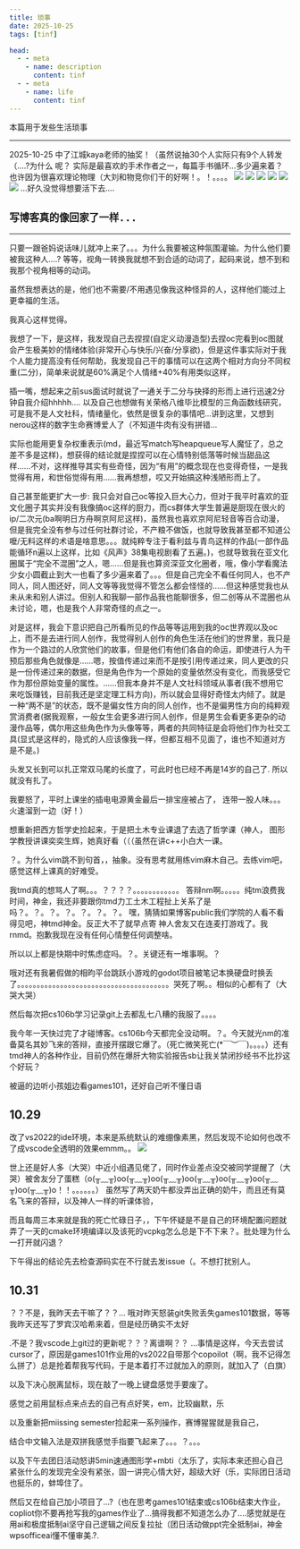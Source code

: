 ```yaml
---
title: 琐事
date: 2025-10-25
tags: [tinf]

head:
  - - meta
    - name: description
      content: tinf
  - - meta
    - name: life
      content: tinf
---
```


本篇用于发些生活琐事

---

2025-10-25
中了江城kaya老师的抽奖！（虽然说抽30个人实际只有9个人转发（....?为什么 呢？
实际是最喜欢的手术作者之一，每篇手书循环...多少遍来着？也许因为很喜欢理论物理（大刘和物竞你们干的好啊！。！。。。。
![](/00098F064C3C512EC59BCE9F7167EC3C.webp)
![](/44A4856D4A41659657F772183AB53F81.webp)
![](/9CFBB3D99C3601057BE2861A90D22A9C.webp)
![](/4378289539A4E0CF1D3ED575B376115A.webp)
![](/73DC4B4298C67ED3E40C11722EC733FC.webp)
![](/DD05D7A1C43ABD65FB0D2BA603FBD9FC.webp)
...好久没觉得想要活下去....

## `写博客真的像回家了一样...`

---
只要一跟爸妈说话味儿就冲上来了。。。为什么我要被这种氛围灌输。为什么他们要被我这种人....?
等等，视角一转换我就想不到合适的动词了，起码来说，想不到和我那个视角相等的动词。

虽然我想表达的是，他们也不需要/不用遇见像我这种怪异的人，这样他们能过上更幸福的生活。

我真心这样觉得。


我想了一下，是这样，我发现自己去捏捏(自定义动漫造型)去捏oc完看到oc图就会产生极美妙的情绪体验(非常开心与快乐/兴奋/分享欲)，但是这件事实际对于我个人能力提高没有任何帮助，我发现自己干的事情可以在这两个相对方向分不同权重(二分)，简单来说就是60%满足个人情绪+40%有用类似这样，


插一嘴，想起来之前sus面试时就说了一通关于二分与抉择的形而上进行迅速2分钟自我介绍hhhhh....
以及自己也想做有关荣格八维毕比模型的三角函数线研究，可是我不是人文社科，情绪量化，依然是很复杂的事情吧...讲到这里，又想到nerou这样的数字生命赛博爱人了（不知道牛肉有没有拼错...



实际也能用更复杂权重表示(md，最近写match写heapqueue写人魔怔了，总之差不多是这样)，想获得的结论就是捏捏可以在心情特别低落等时候当甜品这样……不对，这样推导其实有些奇怪，因为“有用”的概念现在也变得奇怪，一是我觉得有用，和世俗觉得有用……我再想想，哎又开始搞这种浅陋形而上了。

自己甚至能更扩大一步: 我只会对自己oc等投入巨大心力，但对于我平时喜欢的亚文化圈子其实并没有我像搞oc这样的厨力，而cs群体大学生普遍是厨现在很火的ip/二次元(ba啊明日方舟啊京阿尼这样)，虽然我也喜欢京阿尼轻音等百合动漫，但是我完全没有参与过任何社群讨论，不产粮不做饭，也就导致我甚至都不知道公嚒/无料这样的术语是啥意思。。。就纯粹专注于看利兹与青鸟这样的作品(一部作品能循环n遍以上这样，比如《风声》38集电视剧看了五遍。)，也就导致我在亚文化圈属于“完全不混圈”之人，嗯……但是我也算资深亚文化圈者，哦，像小学看魔法少女小圆截止到大一也看了多少遍来着了。。。但是自己完全不看任何同人，也不产同人，同人图还好，同人文等等我觉得不管怎么都会怪怪的……但这种感觉我也从未从未和别人讲过。但别人和我聊一部作品我也能聊很多，但二创等从不混圈也从未讨论，嗯，也是我个人非常奇怪的点之一。

对是这样，我会下意识把自己所看所见的作品等等运用到我的oc世界观以及oc上，而不是去进行同人创作，我觉得别人创作的角色生活在他们的世界里，我只是作为一个路过的人欣赏他们的故事，但是他们有他们各自的命运，即使进行人为干预后那些角色就像是……嗯，按值传递过来而不是按引用传递过来，同人更改的只是一份传递过来的数据，但是角色作为一个原始的变量依然没有变化，而我感受它作为那份原始变量的属性。……但我本身并不是人文社科领域从事者(我不想用它来吃饭赚钱，目前我还是坚定理工科方向)，所以就会显得好奇怪太内倾了。就是一种“两不是”的状态，既不是偏女性方向的同人创作，也不是偏男性方向的纯粹观赏消费者(据我观察，一般女生会更多进行同人创作，但是男生会看更多更杂的动漫作品等，偶尔用这些角色作为头像等等，两者的共同特征是会将他们作为社交工具(显式是这样的，隐式的人应该像我一样，但都互相不见面了，谁也不知道对方是不是。)


头发又长到可以扎正常双马尾的长度了，可此时也已经不再是14岁的自己了.
所以就没有扎了。


我要怒了，平时上课坐的插电电源黄金最后一排宝座被占了，
连带一股人味。。。火速溜到一边（好！）


想重新把西方哲学史捡起来，于是把土木专业课退了去选了哲学课（神人，
图形学教授讲课奕奕生辉，她真好看（（（虽然在讲c++小白大一课。


？。为什么vim跳不到句首，，抽象。没有思考就用练vim麻木自己。去练vim吧，感觉这样上课真的好难受。


我tmd真的想骂人了啊。。。？？？？。。。。。。。。。。。。
答辩nm啊。。。。。纯tm浪费我时间，神金，我还非要跟你tmd力工土木工程扯上关系了是吗？。？。？。？。？。？。？。
嘿，猜猜如果博客public我们学院的人看不看得见吧，神tmd神金。反正大不了就早点寄
神人舍友又在连麦打游戏了。我rnmd。抱歉我现在没有任何心情整任何调整啥。


所以以上都是快期中时焦虑症吗。？。关键还有一堆事啊。？


哦对还有我暑假做的相昀平台跳跃小游戏的godot项目被笔记本换硬盘时换丢了。。。。。。。。。。。。。。。。。。。。。。。。。。。。。。。。。。。。。。。哭死了啊。。相似的心都有了（大哭大哭）

然后每次把cs106b学习记录git上去都乱七八糟的我服了。。。。


我今年一天快过完了才碰博客。cs106b今天都完全没动啊。？。今天就光nm的准备莫名其妙飞来的答辩，直接开摆跟它爆了。（死亡微笑死亡(*￣︶￣)。。。。）还有tmd神人的各种作业，目前仍然在爆肝大物实验报告sb让我关禁闭抄经书不比抄这个好玩？


被逼的边听小孩姐边看games101，还好自己听不懂日语


## 10.29
改了vs2022的ide环境，本来是系统默认的难绷像素黑，然后发现不论如何也改不了成vscode全透明的效果emmm。。
![](/image2.webp)


世上还是好人多（大哭）中近小组遇见佬了，同时作业差点没交被同学提醒了（大哭）被舍友分了蛋糕（o(╥﹏╥)oo(╥﹏╥)oo(╥﹏╥)oo(╥﹏╥)oo(╥﹏╥)oo(╥﹏╥)oo(╥﹏╥)o！！。。。。。。）
虽然写了两天奶牛都没弄出正确的奶牛，而且还有莫名飞来的答辩，以及神人一样的听课体验，


而且每周三本来就是我的死亡忙碌日子，，下午怀疑是不是自己的环境配置问题就弄了一天的cmake环境编译以及该死的vcpkg怎么总是下不下来？。批处理为什么一打开就闪退？


下午得出的结论先去检查源码实在不行就去发issue（。不想打扰别人。


## 10.31
？？不是，我昨天去干嘛了？？...
哦对昨天怒装git失败丢失games101数据，等等我昨天还写了罗宾汉哈希来着，但是经历确实不太好

.不是？我vscode上git过的更新呢？？？离谱啊？？
...事情是这样，今天去尝试cursor了，原因是games101作业用的vs2022自带那个copoilot（啊，我不记得怎么拼了）总是抢着帮我写代码，于是本着打不过就加入的原则，就加入了（白旗）


以及下决心脱离鼠标，现在敲了一晚上键盘感觉手要废了。


感觉之前用鼠标点来点去的自己有点好笑，em，比较幽默，乐


以及重新把miissing semester捡起来一系列操作，赛博猩猩就是我自己，


结合中文输入法是双拼我感觉手指要飞起来了。。。？。。。


以及下午去团日活动怒讲5min速通图形学+mbti（太乐了，实际本来还担心自己紧张什么的发现完全没有紧张，固一讲完心情大好，超级大好（乐，实际团日活动也挺乐的，蚌埠住了。


然后又在给自己加小项目了...?（也在思考games101结束或cs106b结束大作业，copliot你不要再抢写我的games作业了...搞得我都不知道怎么办了....感觉就是在用ai和极度抵制ai坚守自己逻辑之间反复拉扯（团日活动做ppt完全抵制ai，神金wpsofficeai懂不懂审美.?.
